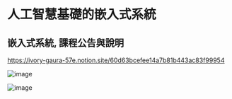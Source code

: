 # 人工智慧基礎的嵌入式系統

## 嵌入式系統, 課程公告與說明

https://ivory-gaura-57e.notion.site/60d63bcefee14a7b81b443ac83f99954

![image](https://user-images.githubusercontent.com/90953219/133879470-d3fae057-0bc6-4d0a-8e1b-e2b6b58efe6d.png)

![image](https://user-images.githubusercontent.com/90953219/133879635-3ffdfd86-c921-4b0b-9721-9e69847a11c9.png)

